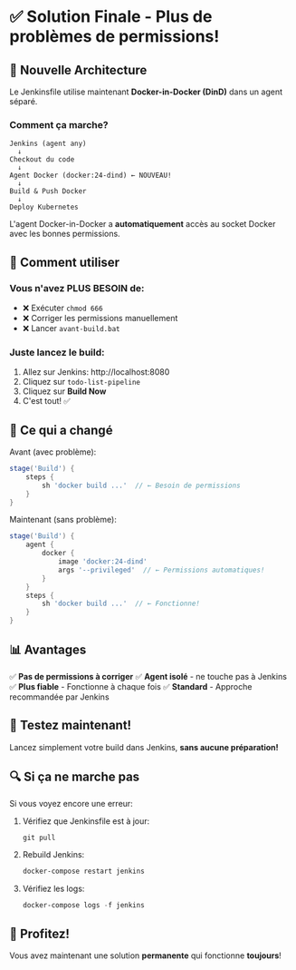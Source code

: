 # ✅ Solution Finale - Plus de problèmes de permissions!

## 🎉 Nouvelle Architecture

Le Jenkinsfile utilise maintenant **Docker-in-Docker (DinD)** dans un agent séparé.

### Comment ça marche?

```
Jenkins (agent any)
  ↓
Checkout du code
  ↓
Agent Docker (docker:24-dind) ← NOUVEAU!
  ↓
Build & Push Docker
  ↓
Deploy Kubernetes
```

L'agent Docker-in-Docker a **automatiquement** accès au socket Docker avec les bonnes permissions.

## 🚀 Comment utiliser

### Vous n'avez PLUS BESOIN de:
- ❌ Exécuter `chmod 666`
- ❌ Corriger les permissions manuellement
- ❌ Lancer `avant-build.bat`

### Juste lancez le build:
1. Allez sur Jenkins: http://localhost:8080
2. Cliquez sur `todo-list-pipeline`
3. Cliquez sur **Build Now**
4. C'est tout! ✅

## 🔧 Ce qui a changé

Avant (avec problème):
```groovy
stage('Build') {
    steps {
        sh 'docker build ...'  // ← Besoin de permissions
    }
}
```

Maintenant (sans problème):
```groovy
stage('Build') {
    agent {
        docker {
            image 'docker:24-dind'
            args '--privileged'  // ← Permissions automatiques!
        }
    }
    steps {
        sh 'docker build ...'  // ← Fonctionne!
    }
}
```

## 📊 Avantages

✅ **Pas de permissions à corriger**
✅ **Agent isolé** - ne touche pas à Jenkins
✅ **Plus fiable** - Fonctionne à chaque fois
✅ **Standard** - Approche recommandée par Jenkins

## 🎯 Testez maintenant!

Lancez simplement votre build dans Jenkins, **sans aucune préparation!**

## 🔍 Si ça ne marche pas

Si vous voyez encore une erreur:

1. Vérifiez que Jenkinsfile est à jour:
   ```powershell
   git pull
   ```

2. Rebuild Jenkins: 
   ```powershell
   docker-compose restart jenkins
   ```

3. Vérifiez les logs:
   ```powershell
   docker-compose logs -f jenkins
   ```

## 🎉 Profitez!

Vous avez maintenant une solution **permanente** qui fonctionne **toujours**!

